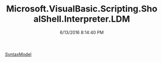 ﻿---
title: Microsoft.VisualBasic.Scripting.ShoalShell.Interpreter.LDM
date: 6/13/2016 8:14:40 PM
---

[SyntaxModel](T-Microsoft.VisualBasic.Scripting.ShoalShell.Interpreter.LDM.SyntaxModel.html)

